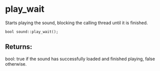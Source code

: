 # play_wait
Starts playing the sound, blocking the calling thread until it is finished.

`bool sound::play_wait();`

## Returns:
bool: true if the sound has successfully loaded and finished playing, false otherwise.
